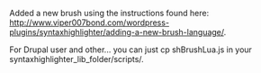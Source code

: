 Added a new brush using the instructions found here: http://www.viper007bond.com/wordpress-plugins/syntaxhighlighter/adding-a-new-brush-language/.

For Drupal user and other... you can just cp shBrushLua.js in your syntaxhighlighter_lib_folder/scripts/.
